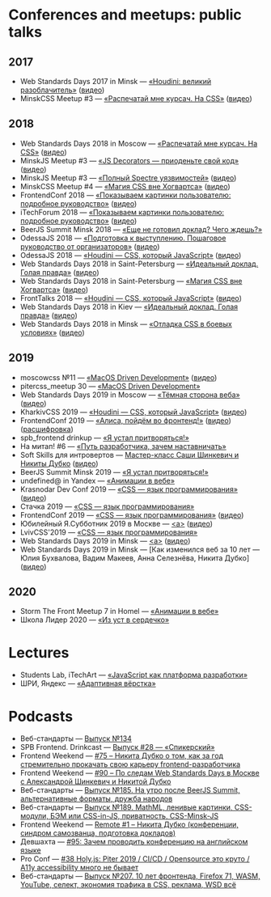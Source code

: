 # Conferences and meetups: public talks

## 2017
* Web Standards Days 2017 in Minsk — [«Houdini: великий разоблачитель»](https://mefody.github.io/talks/houdini-magic/) ([видео](https://www.youtube.com/watch?v=4kr5K-nWG3Y))
* MinskCSS Meetup #3 — [«Распечатай мне курсач. На CSS»](https://mefody.github.io/talks/print-with-css/) ([видео](https://www.youtube.com/watch?v=tygiat10a3A))

## 2018
* Web Standards Days 2018 in Moscow — [«Распечатай мне курсач. На CSS»](https://mefody.github.io/talks/print-with-css/) ([видео](https://www.youtube.com/watch?v=xVPCZFBpjsI))
* MinskJS Meetup #3 — [«JS Decorators — приоденьте свой код»](https://mefody.github.io/talks/js-decorators/) ([видео](https://www.youtube.com/watch?v=VfF7GyNItps))
* MinskJS Meetup #3 — [«Полный Spectre уязвимостей»](https://mefody.github.io/talks/spectre-panel-discussion/) ([видео](https://www.youtube.com/watch?v=hGzy17Nnc38))
* MinskCSS Meetup #4 — [«Магия CSS вне Хогвартса»](https://mefody.github.io/talks/css-magic/) ([видео](https://www.youtube.com/watch?v=Dhd6FSYZoiQ))
* FrontendConf 2018 — [«Показываем картинки пользователю: подробное руководство»](https://mefody.github.io/talks/images-delivery/) ([видео](https://www.youtube.com/watch?v=EwBYOQwPEpY))
* iTechForum 2018 — [«Показываем картинки пользователю: подробное руководство»](https://mefody.github.io/talks/images-delivery/index_itechforum.html) ([видео](https://youtu.be/18MbaJGExzQ))
* BeerJS Summit Minsk 2018 — [«Еще не готовил доклад? Чего ждешь?»](https://mefody.github.io/talks/wait-for-talk/)
* OdessaJS 2018 — [«Подготовка к выступлению. Пошаговое руководство от организаторов»](https://mefody.github.io/talks/talk-preparation/) ([видео](https://www.youtube.com/watch?v=nsaF4VFnCz0))
* OdessaJS 2018 — [«Houdini — CSS, который JavaScript»](https://mefody.github.io/talks/houdini-css/) ([видео](https://youtu.be/MPaD8N9BrFA))
* Web Standards Days 2018 in Saint-Petersburg — [«Идеальный доклад. Голая правда»](https://mefody.github.io/talks/talk-preparation/wsd.html) ([видео](https://youtu.be/mpHeJYYqA90))
* Web Standards Days 2018 in Saint-Petersburg — [«Магия CSS вне Хогвартса»](https://mefody.github.io/talks/css-magic/wsd.html) ([видео](https://youtu.be/7FuUrWVJGNc))
* FrontTalks 2018 — [«Houdini — CSS, который JavaScript»](https://mefody.github.io/talks/houdini-css/ft.html) ([видео](https://www.youtube.com/watch?v=yyVU-r9sRw8))
* Web Standards Days 2018 in Kiev — [«Идеальный доклад. Голая правда»](https://mefody.github.io/talks/talk-preparation/kiev.html) ([видео](https://youtu.be/_VSb2SqW9WE))
* Web Standards Days 2018 in Minsk — [«Отладка CSS в боевых условиях»](https://mefody.github.io/talks/css-debug/) ([видео](https://www.youtube.com/watch?v=bHv9pWEzKiU))

## 2019
* moscowcss №11 — [«MacOS Driven Development»](https://mefody.github.io/talks/mdd/) ([видео](https://youtu.be/w39AWcIMbZ4))
* pitercss_meetup 30 — [«MacOS Driven Development»](https://mefody.github.io/talks/mdd/)
* Web Standards Days 2019 in Moscow — [«Тёмная сторона веба»](https://mefody.github.io/talks/dark-themes/) ([видео](https://youtu.be/inJbZ1WFfQA))
* KharkivCSS 2019 — [«Houdini — CSS, который JavaScript»](https://mefody.github.io/talks/houdini-css/kharkivcss.html) ([видео](https://youtu.be/xFXCfTHTmoA))
* FrontendConf 2019 — [«Алиса, пойдём во фронтенд!»](https://mefody.github.io/talks/alisa/) ([видео](https://youtu.be/yjTH8-O3CMA))([расшифровка](https://habr.com/ru/company/oleg-bunin/blog/468545/))
* spb_frontend drinkup — [«Я устал притворяться!»](https://mefody.github.io/talks/impostor-syndrome/spb.html)
* На митап! #6 — [«Путь разработчика, зачем наставничать»](https://youtu.be/ds-8TstM8Js)
* Soft Skills для интровертов — [Мастер-класс Саши Шинкевич и Никиты Дубко](https://mefody.github.io/talks/introvert-soft-skills/) ([видео](https://youtu.be/UE9aGHgqQc0))
* BeerJS Summit Minsk 2019 — [«Я устал притворяться!»](https://mefody.github.io/talks/impostor-syndrome/)
* undefined@ in Yandex — [«Анимации в вебе»](https://mefody.github.io/talks/web-animations/)
* Krasnodar Dev Conf 2019 — [«CSS — язык программирования»](https://mefody.github.io/talks/css-programming/) ([видео](https://youtu.be/fPkqobI0C10))
* Стачка 2019 — [«CSS — язык программирования»](https://mefody.github.io/talks/css-programming/stachka.html)
* FrontendConf 2019 — [«CSS — язык программирования»](https://mefody.github.io/talks/css-programming/fc.html) ([видео](https://youtu.be/2UIwHWQeJBs))
* Юбилейный Я.Субботник 2019 в Москве — [\<a\>](https://mefody.github.io/talks/a/) ([видео](https://youtu.be/CKbOHn1lJWw?t=13808))
* LvivCSS'2019 — [«CSS — язык программирования»](https://mefody.github.io/talks/css-programming/lviv.html)
* Web Standards Days 2019 in Minsk — [\<a\>](https://mefody.github.io/talks/a/wsd.html) ([видео](https://youtu.be/_UmMLsIeK9k))
* Web Standards Days 2019 in Minsk — [Как изменился веб за 10 лет — Юлия Бухвалова, Вадим Макеев, Анна Селезнёва, Никита Дубко] ([видео](https://youtu.be/8MxhLXJi410))

## 2020
* Storm The Front Meetup 7 in Homel — [«Анимации в вебе»](https://mefody.github.io/talks/web-animations/)
* Школа Лидер 2020 — [«Из уст в сердечко»](https://mefody.github.io/talks/from-talk-to-heart/)

# Lectures

* Students Lab, iTechArt — [«JavaScript как платформа разработки»](https://mefody.github.io/talks/itechart-js/)
* ШРИ, Яндекс — [«Адаптивная вёрстка»](https://mefody.github.io/talks/shri-adaptive/)

# Podcasts

* Веб-стандарты — [Выпуск №134](https://www.youtube.com/watch?v=jtIi6ryOFBE)
* SPB Frontend. Drinkcast — [Выпуск #28 — «Спикерский»](https://spb-frontend.ru/podcast/28)
* Frontend Weekend — [#75 – Никита Дубко о том, как за год стремительно прокачать свою карьеру frontend-разработчика](https://soundcloud.com/frontend-weekend/fw-75)
* Frontend Weekend — [#90 – По следам Web Standards Days в Москве с Александрой Шинкевич и Никитой Дубко](https://soundcloud.com/frontend-weekend/fw-90)
* Веб-стандарты — [Выпуск №185. На утро после BeerJS Summit, альтернативные форматы, дружба народов](https://medium.com/web-standards/episode-185-14e5fcfde7e6)
* Веб-стандарты — [Выпуск №189. MathML, ленивые картинки, CSS-модули, БЭМ или CSS-in-JS, приватность, CSS-Minsk-JS](https://medium.com/web-standards/episode-189-8390bf90f2a7)
* Frontend Weekend — [Remote #1 – Никита Дубко (конференции, синдром самозванца, подготовка докладов)](https://soundcloud.com/frontend-weekend/fwr-1)
* Девшахта — [#95: Зачем проводить конференцию на английском языке](https://medium.com/devschacht/devschacht-95-fb973bfab049)
* Pro Conf — [#38 Holy.js: Piter 2019 / CI/CD / Opensource это круто / A11y accessibility много не бывает](https://youtu.be/CKbOHn1lJWw?t=13808)
* Веб-стандарты — [Выпуск №207. 10 лет фронтенда, Firefox 71, WASM, YouTube, селект, экономия трафика в CSS, реклама, WSD всё](https://medium.com/web-standards/episode-207-c46d43f1bf08)
